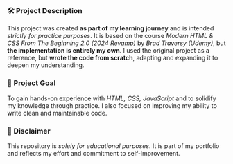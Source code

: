 ### 🛠️ Project Description

This project was created **as part of my learning journey** and is intended _strictly for practice purposes_. It is based on the course _Modern HTML & CSS From The Beginning 2.0 (2024 Revamp)_ by _Brad Traversy (Udemy)_, but **the implementation is entirely my own**. I used the original project as a reference, but **wrote the code from scratch**, adapting and expanding it to deepen my understanding.

### 🎯 Project Goal

To gain hands-on experience with _HTML, CSS, JavaScript_ and to solidify my knowledge through practice. I also focused on improving my ability to write clean and maintainable code.

### 📌 Disclaimer

This repository is _solely for educational purposes_. It is part of my portfolio and reflects my effort and commitment to self-improvement.
